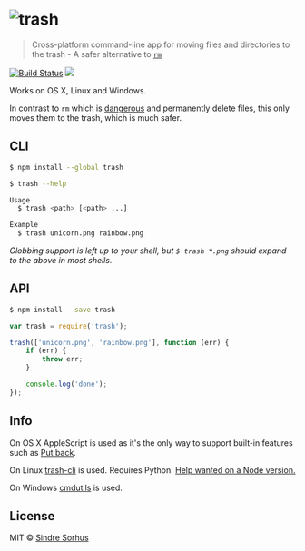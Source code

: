 # ![trash](https://cdn.rawgit.com/sindresorhus/trash/3aa70853f1efb58d0d2512e32d617d246c88953c/media/logo.svg)

> Cross-platform command-line app for moving files and directories to the trash - A safer alternative to [`rm`](http://en.wikipedia.org/wiki/Rm_(Unix))

[![Build Status](https://travis-ci.org/sindresorhus/trash.svg?branch=master)](https://travis-ci.org/sindresorhus/trash) ![](http://img.shields.io/badge/unicorn-approved-ff69b4.svg)

Works on OS X, Linux and Windows.

In contrast to `rm` which is [dangerous](http://docstore.mik.ua/orelly/unix3/upt/ch14_03.htm) and permanently delete files, this only moves them to the trash, which is much safer.


## CLI

```sh
$ npm install --global trash
```

```sh
$ trash --help

Usage
  $ trash <path> [<path> ...]

Example
  $ trash unicorn.png rainbow.png
```

*Globbing support is left up to your shell, but `$ trash *.png` should expand to the above in most shells.*


## API

```sh
$ npm install --save trash
```

```js
var trash = require('trash');

trash(['unicorn.png', 'rainbow.png'], function (err) {
	if (err) {
		throw err;
	}

	console.log('done');
});
```


## Info

On OS X AppleScript is used as it's the only way to support built-in features such as [Put back](http://mac-fusion.com/trash-tip-how-to-put-files-back-to-their-original-location/).

On Linux [trash-cli](https://github.com/andreafrancia/trash-cli) is used. Requires Python. [Help wanted on a Node version.](https://github.com/sindresorhus/trash/issues/1)

On Windows [cmdutils](http://www.maddogsw.com/cmdutils/) is used.


## License

MIT © [Sindre Sorhus](http://sindresorhus.com)
